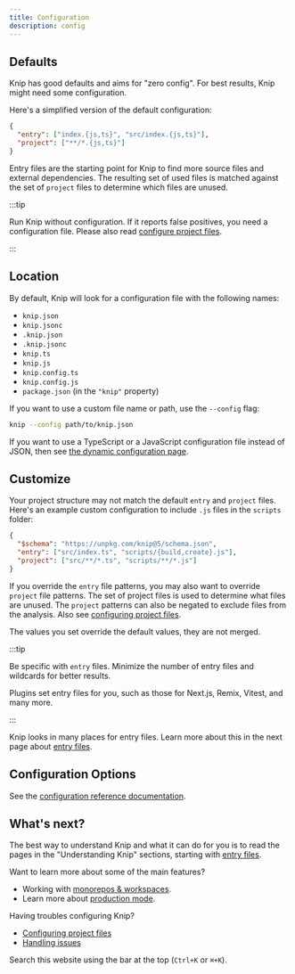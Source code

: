 ```yaml
---
title: Configuration
description: config
---
```


## Defaults

Knip has good defaults and aims for "zero config". For best results, Knip might
need some configuration.

Here's a simplified version of the default configuration:

```json
{
  "entry": ["index.{js,ts}", "src/index.{js,ts}"],
  "project": ["**/*.{js,ts}"]
}
```

Entry files are the starting point for Knip to find more source files and
external dependencies. The resulting set of used files is matched against the
set of `project` files to determine which files are unused.

:::tip

Run Knip without configuration. If it reports false positives, you need a
configuration file. Please also read [configure project files][1].

:::

## Location

By default, Knip will look for a configuration file with the following names:

- `knip.json`
- `knip.jsonc`
- `.knip.json`
- `.knip.jsonc`
- `knip.ts`
- `knip.js`
- `knip.config.ts`
- `knip.config.js`
- `package.json` (in the `"knip"` property)

If you want to use a custom file name or path, use the `--config` flag:

```sh
knip --config path/to/knip.json
```

If you want to use a TypeScript or a JavaScript configuration file instead of JSON, then see [the dynamic configuration page](../reference/dynamic-configuration.mdx).

## Customize

Your project structure may not match the default `entry` and `project` files.
Here's an example custom configuration to include `.js` files in the `scripts`
folder:

```json title="knip.json"
{
  "$schema": "https://unpkg.com/knip@5/schema.json",
  "entry": ["src/index.ts", "scripts/{build,create}.js"],
  "project": ["src/**/*.ts", "scripts/**/*.js"]
}
```

If you override the `entry` file patterns, you may also want to override
`project` file patterns. The set of project files is used to determine what
files are unused. The `project` patterns can also be negated to exclude files
from the analysis. Also see [configuring project files][1].

The values you set override the default values, they are not merged.

:::tip

Be specific with `entry` files. Minimize the number of entry files and wildcards
for better results.

Plugins set entry files for you, such as those for Next.js, Remix, Vitest, and
many more.

:::

Knip looks in many places for entry files. Learn more about this in the next
page about [entry files][2].

## Configuration Options

See the [configuration reference documentation](../reference/configuration.md).

## What's next?

The best way to understand Knip and what it can do for you is to read the pages
in the "Understanding Knip" sections, starting with [entry files][2].

Want to learn more about some of the main features?

- Working with [monorepos & workspaces][3].
- Learn more about [production mode][4].

Having troubles configuring Knip?

- [Configuring project files][1]
- [Handling issues][5]

Search this website using the bar at the top (`Ctrl+K` or `⌘+K`).

[1]: ../guides/configuring-project-files.md
[2]: ../explanations/entry-files.md
[3]: ../features/monorepos-and-workspaces.md
[4]: ../features/production-mode.md
[5]: ../guides/handling-issues.md
